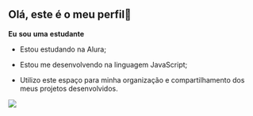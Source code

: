 ## Olá, este é o meu perfil💜

**Eu** **sou** **uma** **estudante**

- Estou estudando na Alura;

- Estou me desenvolvendo na linguagem JavaScript;
  
- Utilizo este espaço para minha organização e compartilhamento dos meus projetos desenvolvidos.

![](https://media1.tenor.com/m/--DQZjZYwwgAAAAC/the-owl-house.gif)
